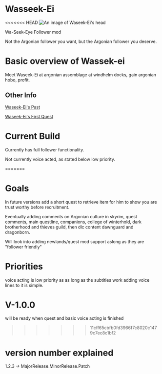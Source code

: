 # Wasseek-Ei

<<<<<<< HEAD
![An image of Waseek-Ei's head](./Aru_Readme%20Image.png?token=ASSRIC5AQQNJNY3GZLI2TBDADXU4W)
<!-- the ./ makes this a local path, so it will work interbranches? the link here will still work on the main once the pull merge has happened -->

Wa-Seek-Eye Follower mod

Not the Argonian follower you want, but the Argonian follower you deserve.

# Basic overview of Wassek-ei

   Meet Waseek-Ei at argonian assemblage at windhelm docks, gain argonian hobo, profit.
   
   ## Other Info
   [Waseek-Ei's Past](./Wasseek-Ei'sPast.md?token=ASSRIC5AQQNJNY3GZLI2TBDADXU4W)
   
   [Waseek-Ei's First Quest](./Wasseek-Ei'sFirstQuest.md?token=ASSRIC5AQQNJNY3GZLI2TBDADXU4W)

# Current Build
  
  Currently has full follower functionality.

  Not currently voice acted, as stated below low priority.


=======
# Goals

   In future versions add a short quest to retrieve item for him to show you are trust worthy before recruitment.

   Eventually adding comments on Argonian culture in skyrim, quest comments, main questline, companions, college of winterhold, dark brotherhood and thieves guild, then dlc content dawnguard and dragonborn.

   Will look into adding newlands/quest mod support aslong as they are "follower friendly"

# Priorities

   voice acting is low priority as as long as the subtitles work adding voice lines to it is simple.

# V-1.0.0
   will be ready when quest and basic voice acting is finished

>>>>>>> 11cff65cbfb0fd3966f7c8020c1479c7ec8c1bf2



# version number explained
1.2.3 -> MajorRelease.MinorRelease.Patch
